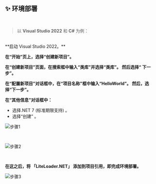 ## ✨ 环境部署

<br>

>以 **Visual Studio 2022** 和 **C#** 为例：

<br>
**启动 Visual Studio 2022。**

**在“开始”页上，选择“创建新项目”。**

**在“创建新项目”页面，在搜索框中输入“类库”并选择“类库”。 然后选择“ 下一步”。**

**在“配置新项目”对话框中，在“项目名称”框中输入“HelloWorld”。 然后，选择“下一步”。**

**在“其他信息”对话框中：**
- 选择.NET 7 (标准期限支持) 。
- 选择“创建” 。

![步骤1](../../../assets/DotNetDeploy1.png)

<br>

![步骤2](../../../assets/DotNetDeploy2.png)

<br>

**在这之后，将 「LiteLoader.NET」 添加到项目引用，即完成环境部署。**

![步骤3](../../../assets/DotNetDeploy3.png)
